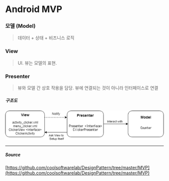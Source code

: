 # Android MVP

### 모델 (Model)
> 데이터 + 상태 + 비즈니스 로직

### View
> UI. 뷰는 모델의 표현. 

### Presenter
> 뷰와 모델 간 상호 작용을 담당.  뷰에 연결되는 것이 아니라 인터페이스로 연결

##### 구조도
![mvp](./image/mvp.png)

------

##### Source
[https://github.com/coolsoftwarelab/DesignPattern/tree/master/MVP](https://github.com/coolsoftwarelab/DesignPattern/tree/master/MVP)
